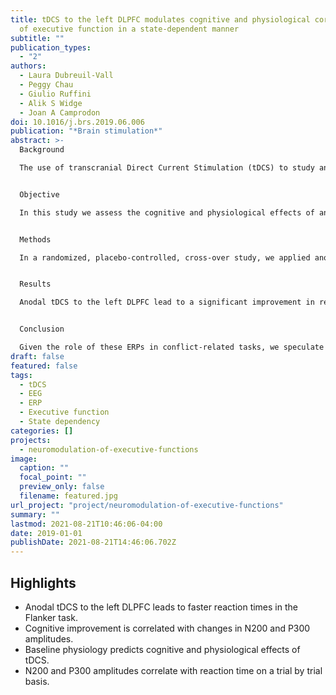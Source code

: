 ```yaml
---
title: tDCS to the left DLPFC modulates cognitive and physiological correlates
  of executive function in a state-dependent manner
subtitle: ""
publication_types:
  - "2"
authors:
  - Laura Dubreuil-Vall
  - Peggy Chau
  - Giulio Ruffini
  - Alik S Widge
  - Joan A Camprodon
doi: 10.1016/j.brs.2019.06.006
publication: "*Brain stimulation*"
abstract: >-
  Background

  The use of transcranial Direct Current Stimulation (tDCS) to study anatomical and physiological dynamics and circuits supporting cognition and executive functions in particular has dramatically increased in recent years. However, its mechanisms of action remain only partially understood.


  Objective

  In this study we assess the cognitive and physiological effects of anodal tDCS to the DLPFC on executive function in order to understand (1) the role of DLPFC laterality, (2) the physiological dynamics sustaining the modulation of executive function by tDCS, and (3) the impact of state-dependent dynamics.


  Methods

  In a randomized, placebo-controlled, cross-over study, we applied anodal tDCS targeting the left vs. right DLPFC vs. sham in 20 healthy individuals (10 males, 10 females). Immediately before and after tDCS, subjects performed the Flanker Task while we measured behavioral (reaction time and accuracy) and neurophysiological (ERP) responses. Specifically, the amplitude of N200, P300, ERN and Pe is compared before and after stimulation.


  Results

  Anodal tDCS to the left DLPFC lead to a significant improvement in reaction time, an increase in P300 amplitude and a decrease in N200 amplitude in a state-dependent manner: baseline ERP amplitudes conditioned the effects of tDCS.


  Conclusion

  Given the role of these ERPs in conflict-related tasks, we speculate that tDCS is modulating the subconstructs of selective attention, conflict monitoring and response inhibition. These findings contribute to a further understanding of the role of left DLPFC in the modulation of executive function, and shed light into the mechanisms of action and the state dependent nature of tDCS.
draft: false
featured: false
tags:
  - tDCS
  - EEG
  - ERP
  - Executive function
  - State dependency
categories: []
projects:
  - neuromodulation-of-executive-functions
image:
  caption: ""
  focal_point: ""
  preview_only: false
  filename: featured.jpg
url_project: "project/neuromodulation-of-executive-functions"
summary: ""
lastmod: 2021-08-21T10:46:06-04:00
date: 2019-01-01
publishDate: 2021-08-21T14:46:06.702Z
---
```

## Highlights

* Anodal tDCS to the left DLPFC leads to faster reaction times in the Flanker task.
* Cognitive improvement is correlated with changes in N200 and P300 amplitudes.
* Baseline physiology predicts cognitive and physiological effects of tDCS.
* N200 and P300 amplitudes correlate with reaction time on a trial by trial basis.

